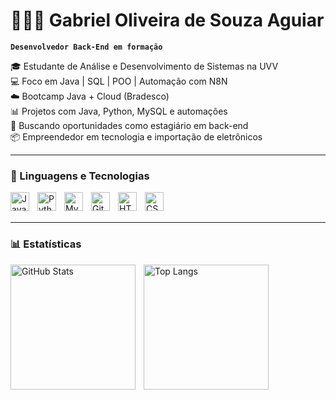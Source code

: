# 👨🏻‍💻 Gabriel Oliveira de Souza Aguiar

**`Desenvolvedor Back-End em formação`**

🎓 Estudante de Análise e Desenvolvimento de Sistemas na UVV  
💻 Foco em Java | SQL | POO | Automação com N8N  
☁️ Bootcamp Java + Cloud (Bradesco)  
📊 Projetos com Java, Python, MySQL e automações  
🚀 Buscando oportunidades como estagiário em back-end  
📦 Empreendedor em tecnologia e importação de eletrônicos  

---

### 🤖 Linguagens e Tecnologias

<img align="left" alt="Java" title="Java" width="30px" style="padding-right: 10px;" src="https://cdn.jsdelivr.net/gh/devicons/devicon/icons/java/java-original.svg" />
<img align="left" alt="Python" title="Python" width="30px" style="padding-right: 10px;" src="https://cdn.jsdelivr.net/gh/devicons/devicon/icons/python/python-original.svg" />
<img align="left" alt="MySQL" title="MySQL" width="30px" style="padding-right: 10px;" src="https://cdn.jsdelivr.net/gh/devicons/devicon/icons/mysql/mysql-original.svg" />
<img align="left" alt="Git" title="Git" width="30px" style="padding-right: 10px;" src="https://cdn.jsdelivr.net/gh/devicons/devicon/icons/git/git-original.svg" />
<img align="left" alt="HTML" title="HTML" width="30px" style="padding-right: 10px;" src="https://cdn.jsdelivr.net/gh/devicons/devicon/icons/html5/html5-original.svg" />
<img align="left" alt="CSS" title="CSS" width="30px" style="padding-right: 10px;" src="https://cdn.jsdelivr.net/gh/devicons/devicon/icons/css3/css3-original.svg" />

<br/>
<br/>

---

### 📊 Estatísticas

<p>
  <img 
  align="left" 
  alt="GitHub Stats" 
  height="200" 
  style="padding-right: 10px;" 
  src="https://github-readme-stats-tawny-nine-69.vercel.app/api?username=GabrielGaks&show_icons=true&theme=tokyonight&include_all_commits=true&count_private=true&locale=pt-br" 
/>

<img 
  align="left" 
  alt="Top Langs" 
  height="200" 
  src="https://github-readme-stats-tawny-nine-69.vercel.app/api/top-langs/?username=GabrielGaks&theme=tokyonight&layout=compact&count_private=true&langs_count=9" 
/>

</p>
